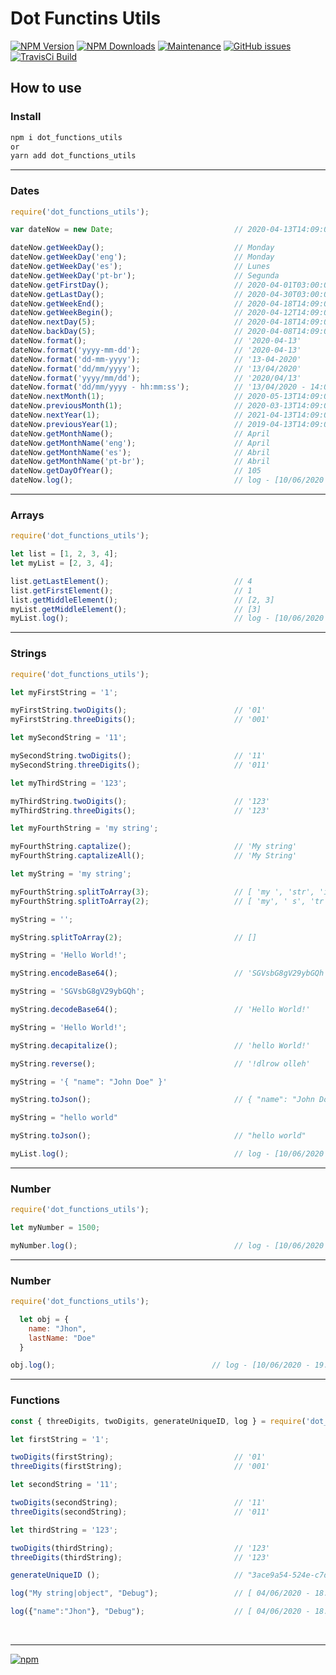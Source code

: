 # Dot Functins Utils

[![NPM Version][npm-image]][npm-url]
[![NPM Downloads][downloads-image]][downloads-url]
[![Maintenance][maintenance-img]][maintenance-url]
[![GitHub issues][issues-open-image]][issues-open-url]
[![TravisCi Build][travis-report-image]][travis-report-url]


## How to use

### Install

``` sh
npm i dot_functions_utils
or
yarn add dot_functions_utils
```

<hr>

### Dates

``` javascript
require('dot_functions_utils');

var dateNow = new Date;                           // 2020-04-13T14:09:02.649Z

dateNow.getWeekDay();                             // Monday
dateNow.getWeekDay('eng');                        // Monday
dateNow.getWeekDay('es');                         // Lunes
dateNow.getWeekDay('pt-br');                      // Segunda
dateNow.getFirstDay();                            // 2020-04-01T03:00:00.000Z
dateNow.getLastDay();                             // 2020-04-30T03:00:00.000Z
dateNow.getWeekEnd();                             // 2020-04-18T14:09:02.649Z
dateNow.getWeekBegin();                           // 2020-04-12T14:09:02.649Z
dateNow.nextDay(5);                               // 2020-04-18T14:09:02.649Z
dateNow.backDay(5);                               // 2020-04-08T14:09:02.649Z
dateNow.format();                                 // '2020-04-13'
dateNow.format('yyyy-mm-dd');                     // '2020-04-13'
dateNow.format('dd-mm-yyyy');                     // '13-04-2020'
dateNow.format('dd/mm/yyyy');                     // '13/04/2020'
dateNow.format('yyyy/mm/dd');                     // '2020/04/13'
dateNow.format('dd/mm/yyyy - hh:mm:ss');          // '13/04/2020 - 14:09:02'
dateNow.nextMonth(1);                             // 2020-05-13T14:09:02.649Z
dateNow.previousMonth(1);                         // 2020-03-13T14:09:02.649Z
dateNow.nextYear(1);                              // 2021-04-13T14:09:02.649Z
dateNow.previousYear(1);                          // 2019-04-13T14:09:02.649Z
dateNow.getMonthName();                           // April
dateNow.getMonthName('eng');                      // April
dateNow.getMonthName('es');                       // Abril
dateNow.getMonthName('pt-br');                    // Abril
dateNow.getDayOfYear();                           // 105
dateNow.log();                                    // log - [10/06/2020 - 19:48:56] >  2020-04-13T14:09:02.649Z | return 2020-04-13T14:09:02.649Z

```

<hr>

### Arrays

``` javascript
require('dot_functions_utils');

let list = [1, 2, 3, 4];
let myList = [2, 3, 4];

list.getLastElement();                            // 4
list.getFirstElement();                           // 1
list.getMiddleElement();                          // [2, 3]
myList.getMiddleElement();                        // [3]
myList.log();                                     // log - [10/06/2020 - 19:48:56] >  [2, 3, 4] | return [2, 3, 4]

```

<hr>

### Strings

``` javascript
require('dot_functions_utils');

let myFirstString = '1';

myFirstString.twoDigits();                        // '01'
myFirstString.threeDigits();                      // '001'

let mySecondString = '11';

mySecondString.twoDigits();                       // '11'
mySecondString.threeDigits();                     // '011'

let myThirdString = '123';

myThirdString.twoDigits();                        // '123'
myThirdString.threeDigits();                      // '123'

let myFourthString = 'my string';

myFourthString.captalize();                       // 'My string'
myFourthString.captalizeAll();                    // 'My String'

let myString = 'my string';

myFourthString.splitToArray(3);                   // [ 'my ', 'str', 'ing' ]
myFourthString.splitToArray(2);                   // [ 'my', ' s', 'tr', 'in', 'g' ]

myString = '';

myString.splitToArray(2);                         // []

myString = 'Hello World!';

myString.encodeBase64();                          // 'SGVsbG8gV29ybGQh'

myString = 'SGVsbG8gV29ybGQh';

myString.decodeBase64();                          // 'Hello World!'

myString = 'Hello World!';

myString.decapitalize();                          // 'hello World!'

myString.reverse();                               // '!dlrow olleh'

myString = '{ "name": "John Doe" }'

myString.toJson();                                // { "name": "John Doe" }

myString = "hello world"

myString.toJson();                                // "hello world"

myList.log();                                     // log - [10/06/2020 - 19:48:56] >  "hello world" | return "hello world"

```

<hr>

### Number

``` javascript
require('dot_functions_utils');

let myNumber = 1500;

myNumber.log();                                   // log - [10/06/2020 - 19:48:56] >  1500 | return 1500

```

<hr>

### Number

``` javascript
require('dot_functions_utils');

  let obj = {
    name: "Jhon",
    lastName: "Doe"
  }

obj.log();                                   // log - [10/06/2020 - 19:48:56] >  { name: "Jhon", lastName: "Doe" } | return { name: "Jhon", lastName: "Doe" }

```

<hr>

### Functions

``` javascript
const { threeDigits, twoDigits, generateUniqueID, log } = require('dot_functions_utils');

let firstString = '1';

twoDigits(firstString);                           // '01'
threeDigits(firstString);                         // '001'

let secondString = '11';

twoDigits(secondString);                          // '11'
threeDigits(secondString);                        // '011'

let thirdString = '123';

twoDigits(thirdString);                           // '123'
threeDigits(thirdString);                         // '123'

generateUniqueID ();                              // "3ace9a54-524e-c7df-9556-c97042413565"

log("My string|object", "Debug");                 // [ 04/06/2020 - 18:45:50 - Debug ] > "My string|object"

log({"name":"Jhon"}, "Debug");                    // [ 04/06/2020 - 18:45:50 - Debug ] > {"name":"Jhon"}
```

<br>
<hr>

[![npm](https://img.shields.io/npm/l/express.svg)](https://github.com/AndreOneti/dot_functions_utils/blob/master/LICENSE)

[travis-report-image]: https://travis-ci.org/AndreOneti/dot_functions_utils.svg?branch=master
[travis-report-url]: https://travis-ci.org/github/AndreOneti/dot_functions_utils
[downloads-image]: https://img.shields.io/npm/dm/dot_functions_utils.svg
[downloads-url]: https://npmjs.org/package/dot_functions_utils
[npm-image]: https://img.shields.io/npm/v/dot_functions_utils.svg
[npm-url]: https://npmjs.org/package/dot_functions_utils
[maintenance-img]: https://img.shields.io/badge/Maintained%3F-yes-green.svg
[maintenance-url]: https://github.com/AndreOneti/dot_functions_utils
[issues-open-image]: https://img.shields.io/github/issues/AndreOneti/dot_functions_utils.svg
[issues-open-url]: https://github.com/AndreOneti/dot_functions_utils/issues?q=is%3Aopen+is%3Aissue
